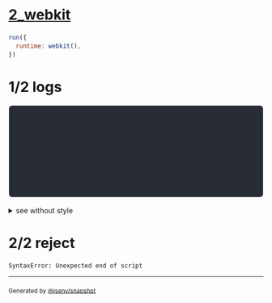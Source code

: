 # [2_webkit](../../js_syntax_error_browsers.test.mjs#L31)

```js
run({
  runtime: webkit(),
})
```

# 1/2 logs

![img](log_group.svg)

<details>
  <summary>see without style</summary>

```console
⠋ start dev server
✔ start dev server (done in <X> second)

- http://localhost
- http://[::1]

Error while handling http://localhost/js_syntax_error.js:
PARSE_ERROR
base/client/js_syntax_error.js:1:11
1 | const a = (
              ^
```

</details>


# 2/2 reject

```console
SyntaxError: Unexpected end of script
```
---

<sub>
  Generated by <a href="https://github.com/jsenv/core/tree/main/packages/independent/snapshot">@jsenv/snapshot</a>
</sub>